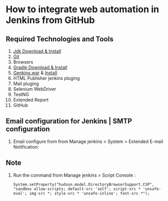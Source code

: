 # How to integrate web automation in Jenkins from GitHub
## Required Technologies and Tools
   1. [Jdk Download & Install](https://www.oracle.com/java/technologies/downloads/)
   2. [Git](https://git-scm.com/downloads)
   3. Browsers
   5. [Gradle Download & Install](https://gradle.org/install/) 
   2. [Genkins.war](https://www.jenkins.io/download/) & [Install](https://www.jenkins.io/doc/book/installing/war-file/)
   6. HTML Publisher jenkins pluging
   7. Mail pluging
   8. Selenium WebDriver
   9. TestNG
   10. Extended Report
   11. GitHub
       
 ## Email configuration for Jenkins | SMTP configuration
 1. Email configure from from Manage jenkins > System > Extended E-mail Notification:
    
 ## Note
 1. Run the command from Manage jenkins > Script Console :
    ```
    System.setProperty("hudson.model.DirectoryBrowserSupport.CSP", "sandbox allow-scripts; default-src 'self'; script-src * 'unsafe-eval'; img-src *; style-src * 'unsafe-inline'; font-src *");
  ```
